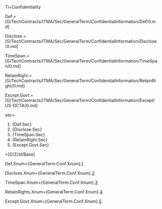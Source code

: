 Ti=Confidentiality

Def.=[G/TechContracts/ITMA/Sec/GeneralTerm/ConfidentialInformation/Def/0.md]

Disclose.=[G/TechContracts/ITMA/Sec/GeneralTerm/ConfidentialInformation/Disclose/0.md]

TimeSpan.=[G/TechContracts/ITMA/Sec/GeneralTerm/ConfidentialInformation/TimeSpan/0.md]

RetainRight.=[G/TechContracts/ITMA/Sec/GeneralTerm/ConfidentialInformation/RetainRight/0.md]

Except.Govt.=[G/TechContracts/ITMA/Sec/GeneralTerm/ConfidentialInformation/Except/US-DCTA/0.md]

sec=<ol class="secs-and"><li>{Def.Sec}<li>{Disclose.Sec}<li>{TimeSpan.Sec}<li>{RetainRight.Sec}<li>{Except.Govt.Sec}</ol>

=[G/Z/ol/Base]


Def.Xnum={GeneralTerm.Conf.Xnum}.<a href="#GeneralTerm.Conf.Def.Sec" class="xref">1</a>

Disclose.Xnum={GeneralTerm.Conf.Xnum}.<a href="#GeneralTerm.Conf.Disclose.Sec" class="xref">2</a>

TimeSpan.Xnum={GeneralTerm.Conf.Xnum}.<a href="#GeneralTerm.Conf.TimeSpan.Sec" class="xref">3</a>

RetainRights.Xnum={GeneralTerm.Conf.Xnum}.<a href="#GeneralTerm.Conf.RetainRights.Sec" class="xref">4</a>

Except.Govt.Xnum={GeneralTerm.Conf.Xnum}.<a href="#GeneralTerm.Conf.Except.Govt.Sec" class="xref">5</a>